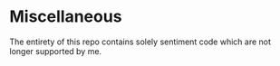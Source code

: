 # Miscellaneous

The entirety of this repo contains solely sentiment code which are not longer supported by me.
